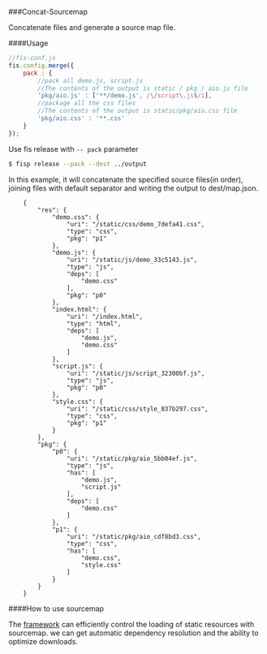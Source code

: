 ###Concat-Sourcemap

Concatenate files and generate a source map file.

####Usage

```javascript
//fis-conf.js
fis.config.merge({
    pack : {
        //pack all demo.js, script.js
        //The contents of the output is static / pkg / aio.js file
        'pkg/aio.js' : ['**/demo.js', /\/script\.js$/i],
        //package all the css files
        //The contents of the output is static/pkg/aio.css file
        'pkg/aio.css' : '**.css'
    }
});
```

Use fis release with `` -- pack `` parameter

```bash
$ fisp release --pack --dest ../output
``` 

In this example, it will concatenate the specified source files(in order), joining files with default separator and writing the output to dest/map.json.

```
    {
        "res": {
            "demo.css": {
                "uri": "/static/css/demo_7defa41.css",
                "type": "css",
                "pkg": "p1"
            },
            "demo.js": {
                "uri": "/static/js/demo_33c5143.js",
                "type": "js",
                "deps": [
                    "demo.css"
                ],
                "pkg": "p0"
            },
            "index.html": {
                "uri": "/index.html",
                "type": "html",
                "deps": [
                    "demo.js",
                    "demo.css"
                ]
            },
            "script.js": {
                "uri": "/static/js/script_32300bf.js",
                "type": "js",
                "pkg": "p0"
            },
            "style.css": {
                "uri": "/static/css/style_837b297.css",
                "type": "css",
                "pkg": "p1"
            }
        },
        "pkg": {
            "p0": {
                "uri": "/static/pkg/aio_5bb04ef.js",
                "type": "js",
                "has": [
                    "demo.js",
                    "script.js"
                ],
                "deps": [
                    "demo.css"
                ]
            },
            "p1": {
                "uri": "/static/pkg/aio_cdf8bd3.css",
                "type": "css",
                "has": [
                    "demo.css",
                    "style.css"
                ]
            }
        }
    }
```

####How to use sourcemap

The [framework](./widget.md) can efficiently control the loading of static resources with sourcemap. we can get automatic dependency resolution and the ability to optimize downloads.